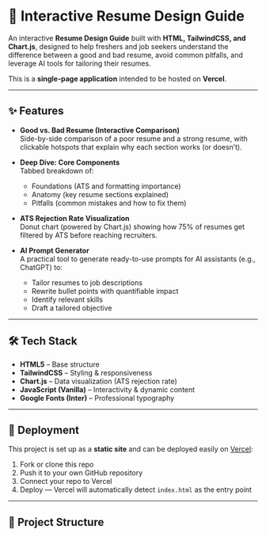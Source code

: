 # 🎯 Interactive Resume Design Guide

An interactive **Resume Design Guide** built with **HTML, TailwindCSS, and Chart.js**, designed to help freshers and job seekers understand the difference between a good and bad resume, avoid common pitfalls, and leverage AI tools for tailoring their resumes.

This is a **single-page application** intended to be hosted on **Vercel**.

---

## ✨ Features

- **Good vs. Bad Resume (Interactive Comparison)**  
  Side-by-side comparison of a poor resume and a strong resume, with clickable hotspots that explain why each section works (or doesn’t).

- **Deep Dive: Core Components**  
  Tabbed breakdown of:
  - Foundations (ATS and formatting importance)  
  - Anatomy (key resume sections explained)  
  - Pitfalls (common mistakes and how to fix them)  

- **ATS Rejection Rate Visualization**  
  Donut chart (powered by Chart.js) showing how 75% of resumes get filtered by ATS before reaching recruiters.

- **AI Prompt Generator**  
  A practical tool to generate ready-to-use prompts for AI assistants (e.g., ChatGPT) to:
  - Tailor resumes to job descriptions  
  - Rewrite bullet points with quantifiable impact  
  - Identify relevant skills  
  - Draft a tailored objective  

---

## 🛠️ Tech Stack

- **HTML5** – Base structure  
- **TailwindCSS** – Styling & responsiveness  
- **Chart.js** – Data visualization (ATS rejection rate)  
- **JavaScript (Vanilla)** – Interactivity & dynamic content  
- **Google Fonts (Inter)** – Professional typography  

---

## 🚀 Deployment

This project is set up as a **static site** and can be deployed easily on [Vercel](https://vercel.com/):

1. Fork or clone this repo  
2. Push it to your own GitHub repository  
3. Connect your repo to Vercel  
4. Deploy — Vercel will automatically detect `index.html` as the entry point  

---

## 📂 Project Structure

